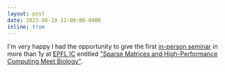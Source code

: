 ```yaml
---
layout: post
date: 2021-08-18 11:00:00-0400
inline: true
---
```


I'm very happy I had the opportunity to give the first [in-person seminar](https://memento.epfl.ch/event/ic-talk-sparse-matrices-and-high-performance-com-2/) in more than 1y at [EPFL IC](https://www.epfl.ch/schools/ic/) entitled ["Sparse Matrices and High-Performance Computing Meet Biology"](https://drive.google.com/file/d/1jyBMo7sN5qmlKJG6UETAHOPU8u8iyKIC/view).
